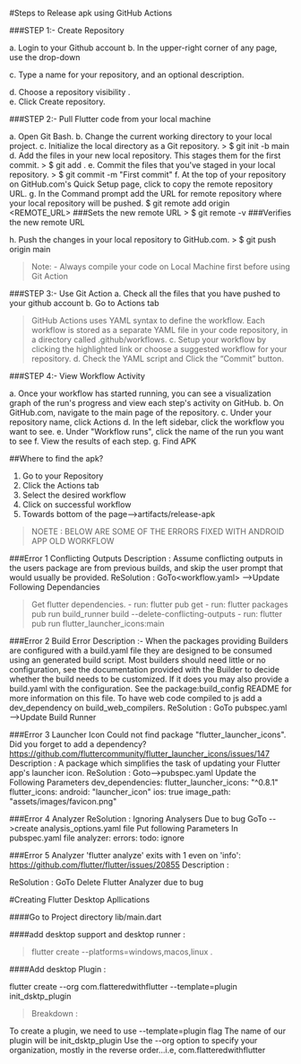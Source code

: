 #Steps to Release apk using GitHub Actions

###STEP 1:- Create Repository

 a. Login to your Github account
 b. In the upper-right corner of any page, use the drop-down 
 
 c. Type a name for your repository, and an optional description.
 
 d. Choose a repository visibility
.  
 e. Click Create repository.
 

###STEP 2:- Pull Flutter code from your local machine

a.	Open Git Bash.
b.	Change the current working directory to your local project.
c.	Initialize the local directory as a Git repository.
     > $ git init -b main
d.	Add the files in your new local repository. This stages them for the first commit.
     > $ git add .
e.	Commit the files that you've staged in your local repository.
     > $ git commit -m "First commit"
f.	At the top of your repository on GitHub.com's Quick Setup page, click to copy the remote repository URL. 
g.	In the Command prompt add the URL for remote repository where your local repository will be pushed.
     $ git remote add origin  <REMOTE_URL> 
###Sets the new remote URL
     > $ git remote -v
###Verifies the new remote URL

h.	Push the changes in your local repository to GitHub.com.
    > $ git push origin main

> Note: - Always compile your code on Local Machine first before using Git Action
> 
###STEP 3:- Use Git Action
a.	 Check all the files that you have pushed to your github account
b.	 Go to Actions tab 
 
> GitHub Actions uses YAML syntax to define the workflow. Each workflow is stored as a separate YAML file in your code repository, in a directory called .github/workflows.
c.	Setup your workflow by clicking the highlighted link or choose a suggested workflow for your repository. 
d.	Check the YAML script and Click the “Commit” button. 

###STEP 4:- View Workflow Activity

a.	Once your workflow has started running, you can see a visualization graph of the run's progress and view each step's activity on GitHub.
b.	On GitHub.com, navigate to the main page of the repository.
c.	Under your repository name, click Actions
d.	In the left sidebar, click the workflow you want to see.
e.	Under "Workflow runs", click the name of the run you want to see 
f.	View the results of each step. 
g.	Find APK
  
 
  ##Where to find the apk?
  
1.	 Go to your Repository
2.	Click the Actions tab
3.	Select the desired workflow
4.	Click on successful workflow
5.	Towards bottom of the page-->artifacts/release-apk

> NOETE : BELOW ARE SOME OF THE ERRORS FIXED WITH ANDROID APP OLD WORKFLOW


###Error 1
Conflicting Outputs 
Description : 
Assume conflicting outputs in the users package are from previous builds, and skip the user prompt that would usually be provided.
ReSolution :
GoTo<workflow.yaml> -->Update Following Dependancies
> Get flutter dependencies.
    - run: flutter pub get
    - run: flutter packages pub run build_runner build --delete-conflicting-outputs
    - run: flutter pub run flutter_launcher_icons:main


###Error 2 
Build Error
Description :-
When the packages providing Builders are configured with a build.yaml file they are designed to be consumed using an generated build script. Most builders should need little or no configuration, see the documentation provided with the Builder to decide whether the build needs to be customized. If it does you may also provide a build.yaml with the configuration. See the package:build_config README for more information on this file.
To have web code compiled to js add a dev_dependency on build_web_compilers.
ReSolution :
GoTo pubspec.yaml -->Update Build Runner
 


###Error 3
Launcher Icon
Could not find package "flutter_launcher_icons". Did you forget to add a dependency?
https://github.com/fluttercommunity/flutter_launcher_icons/issues/147
Description :
A package which simplifies the task of updating your Flutter app's launcher icon.
ReSolution :
Goto<repository>-->pubspec.yaml
Update the Following Parameters
dev_dependencies:
  flutter_launcher_icons: "^0.8.1"
flutter_icons:
  android: "launcher_icon"
  ios: true
  image_path: "assets/images/favicon.png"
 
 

###Error 4
Analyzer 
ReSolution  :
Ignoring Analysers Due to bug
GoTo <repository> -->create analysis_options.yaml file
Put following Parameters In pubspec.yaml file
analyzer:
  errors:
    todo: ignore

 
 
###Error 5 
Analyzer
'flutter analyze' exits with 1 even on 'info':
https://github.com/flutter/flutter/issues/20855
Description :

ReSolution :
GoTo <workflow>
Delete Flutter Analyzer due to bug
 

 
 
 #Creating Flutter Desktop Apllications 
 
 
 ####Go to Project directory lib/main.dart

####add desktop support and desktop runner : 

> flutter create --platforms=windows,macos,linux .

####Add desktop Plugin :

flutter create --org com.flatteredwithflutter --template=plugin init_dsktp_plugin

> Breakdown :

To create a plugin, we need to use --template=plugin flag
The name of our plugin will be init_dsktp_plugin
Use the --org option to specify your organization, mostly in the reverse order…i.e, com.flatteredwithflutter


